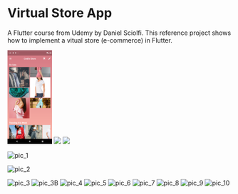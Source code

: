 # Virtual Store App

A Flutter course from Udemy by Daniel Sciolfi.
This reference project shows how to implement a vitual store (e-commerce) in Flutter.

<p float="left">
  <img src="/pic_1.png" width="100" />
  <img src="/img2.png" width="100" /> 
  <img src="/img3.png" width="100" />
</p>

![pic_1](https://user-images.githubusercontent.com/45148915/149857889-edc6cbd6-4c15-4652-ac3e-dd7fcb63ae19.png)

![pic_2](https://user-images.githubusercontent.com/45148915/149857939-d4239112-ba19-4b78-a858-affb9c39d186.png)

![pic_3](https://user-images.githubusercontent.com/45148915/149857949-50eeac9a-6b58-4713-ba19-d01ebbe85d67.png)
![pic_3B](https://user-images.githubusercontent.com/45148915/149857951-063c1910-c5e6-4e75-8c04-45bc07525646.png)
![pic_4](https://user-images.githubusercontent.com/45148915/149857954-482e9ae5-c41e-4804-833c-2cbd28406798.png)
![pic_5](https://user-images.githubusercontent.com/45148915/149857957-e1025084-6863-4f98-870a-4103c7fe8fd3.png)
![pic_6](https://user-images.githubusercontent.com/45148915/149857959-e550854f-f770-4b22-95da-778e22c43b5d.png)
![pic_7](https://user-images.githubusercontent.com/45148915/149857977-606f2c8a-9408-4738-ae50-34bbacaf6e33.png)
![pic_8](https://user-images.githubusercontent.com/45148915/149857988-f0565434-78fd-484c-84be-a1359f9f2769.png)
![pic_9](https://user-images.githubusercontent.com/45148915/149857995-ea91e88d-9115-4042-a5fc-ef6a6bcf0169.png)
![pic_10](https://user-images.githubusercontent.com/45148915/149858000-85832f15-aaf9-4d8a-b73d-c356480a0553.png)

